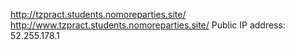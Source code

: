 http://tzpract.students.nomoreparties.site/
http://www.tzpract.students.nomoreparties.site/
Public IP address: 52.255.178.1
